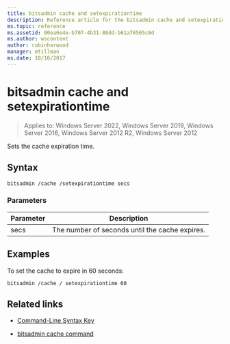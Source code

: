 ```yaml
---
title: bitsadmin cache and setexpirationtime
description: Reference article for the bitsadmin cache and setexpirationtime command, which sets the cache expiration time.
ms.topic: reference
ms.assetid: 00ea6e4e-b707-4b31-88dd-b61a78565c8d
ms.author: wscontent
author: robinharwood
manager: mtillman
ms.date: 10/16/2017
---
```


# bitsadmin cache and setexpirationtime

>Applies to: Windows Server 2022, Windows Server 2019, Windows Server 2016, Windows Server 2012 R2, Windows Server 2012

Sets the cache expiration time.

## Syntax

```
bitsadmin /cache /setexpirationtime secs
```

### Parameters

| Parameter | Description |
| -------------- | -------------- |
| secs | The number of seconds until the cache expires. |

## Examples

To set the cache to expire in 60 seconds:

```
bitsadmin /cache / setexpirationtime 60
```

## Related links

- [Command-Line Syntax Key](command-line-syntax-key.md)

- [bitsadmin cache command](bitsadmin-cache.md)
